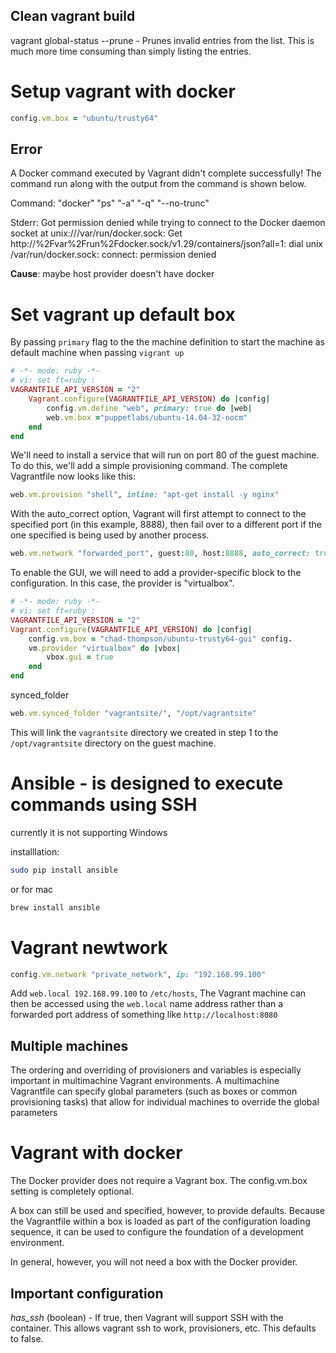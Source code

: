 ## Clean vagrant build
vagrant global-status --prune - Prunes invalid entries from the list. This is much more time consuming than simply listing the entries.

#  Setup vagrant with docker
```ruby
config.vm.box = "ubuntu/trusty64"
```
## Error
A Docker command executed by Vagrant didn't complete successfully!
The command run along with the output from the command is shown
below.

Command: "docker" "ps" "-a" "-q" "--no-trunc"

Stderr: Got permission denied while trying to connect to the Docker daemon socket at unix:///var/run/docker.sock: Get http://%2Fvar%2Frun%2Fdocker.sock/v1.29/containers/json?all=1: dial unix /var/run/docker.sock: connect: permission denied

**Cause**: maybe host provider doesn't have docker


# Set vagrant up default box
By passing `primary` flag to the the machine definition to start the machine as default machine when passing `vigrant up`
```ruby
# -*- mode: ruby -*-
# vi: set ft=ruby :
VAGRANTFILE_API_VERSION = "2"
    Vagrant.configure(VAGRANTFILE_API_VERSION) do |config|
        config.vm.define "web", primary: true do |web|
        web.vm.box ="puppetlabs/ubuntu-14.04-32-nocm"
    end
end
```
We'll need to install a service that will run on port 80 of the guest machine. To do
this, we'll add a simple provisioning command. The complete Vagrantfile now looks
like this:

```ruby
web.vm.provision "shell", inline: "apt-get install -y nginx"
```

With the auto_correct option, Vagrant will first attempt to connect to the specified
port (in this example, 8888), then fail over to a different port if the one specified is being
used by another process.
```ruby
web.vm.network "forwarded_port", guest:80, host:8888, auto_correct: true
```


To enable the GUI, we will need to add a provider-specific block to the configuration.
In this case, the provider is "virtualbox".
```ruby
# -*- mode: ruby -*-
# vi: set ft=ruby :
VAGRANTFILE_API_VERSION = "2"
Vagrant.configure(VAGRANTFILE_API_VERSION) do |config|
    config.vm.box = "chad-thompson/ubuntu-trusty64-gui" config.
    vm.provider "virtualbox" do |vbox|
        vbox.gui = true
    end
end
```

synced_folder
```ruby
web.vm.synced_folder "vagrantsite/", "/opt/vagrantsite"
```
This will link the `vagrantsite` directory we created in step 1 to the `/opt/vagrantsite` directory on the guest machine.


# Ansible - is designed to execute commands using SSH
currently it is not supporting Windows

installlation: 
```bash
sudo pip install ansible
```
or for mac
```bash
brew install ansible
```


# Vagrant newtwork 
```ruby
config.vm.network "private_network", ip: "192.168.99.100"
```
Add ``web.local 192.168.99.100`` to  ``/etc/hosts``, The Vagrant machine can then be accessed using the ``web.local`` name address rather than a forwarded port address of something like ``http://localhost:8080``

## Multiple machines
The ordering and overriding of provisioners and variables is especially important in
multimachine Vagrant environments. A multimachine Vagrantfile can specify global
parameters (such as boxes or common provisioning tasks) that allow for individual
machines to override the global parameters


# Vagrant with docker
The Docker provider does not require a Vagrant box. The config.vm.box setting is completely optional.

A box can still be used and specified, however, to provide defaults. Because the Vagrantfile within a box is loaded as part of the configuration loading sequence, it can be used to configure the foundation of a development environment.

In general, however, you will not need a box with the Docker provider.

## Important configuration
*has_ssh* (boolean) - If true, then Vagrant will support SSH with the container. This allows vagrant ssh to work, provisioners, etc. This defaults to false.
